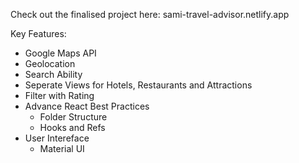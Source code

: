 Check out the finalised project here: sami-travel-advisor.netlify.app

Key Features:
- Google Maps API
- Geolocation
- Search Ability
- Seperate Views for Hotels, Restaurants and Attractions
- Filter with Rating
- Advance React Best Practices
  - Folder Structure
  - Hooks and Refs
- User Intereface
  - Material UI
